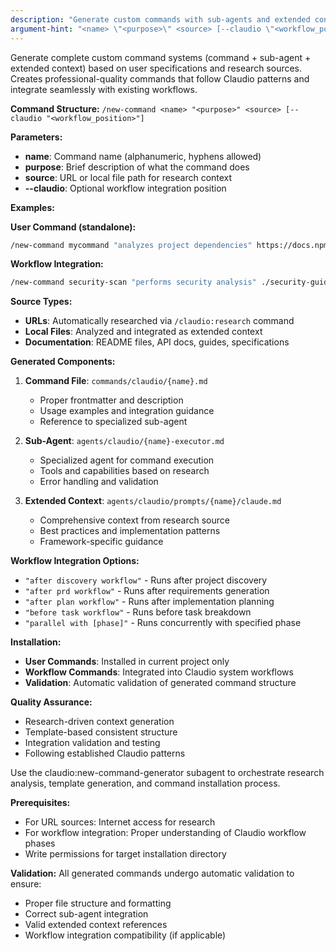 ```yaml
---
description: "Generate custom commands with sub-agents and extended context from research sources"
argument-hint: "<name> \"<purpose>\" <source> [--claudio \"<workflow_position>\"]"
---
```


Generate complete custom command systems (command + sub-agent + extended context) based on user specifications and research sources. Creates professional-quality commands that follow Claudio patterns and integrate seamlessly with existing workflows.

**Command Structure:**
`/new-command <name> "<purpose>" <source> [--claudio "<workflow_position>"]`

**Parameters:**
- **name**: Command name (alphanumeric, hyphens allowed)
- **purpose**: Brief description of what the command does
- **source**: URL or local file path for research context
- **--claudio**: Optional workflow integration position

**Examples:**

**User Command (standalone):**
```bash
/new-command mycommand "analyzes project dependencies" https://docs.npmjs.com/cli/v8/commands/npm-audit
```

**Workflow Integration:**
```bash
/new-command security-scan "performs security analysis" ./security-guide.md --claudio "after discovery workflow"
```

**Source Types:**
- **URLs**: Automatically researched via `/claudio:research` command
- **Local Files**: Analyzed and integrated as extended context
- **Documentation**: README files, API docs, guides, specifications

**Generated Components:**

1. **Command File**: `commands/claudio/{name}.md`
   - Proper frontmatter and description
   - Usage examples and integration guidance
   - Reference to specialized sub-agent

2. **Sub-Agent**: `agents/claudio/{name}-executor.md`
   - Specialized agent for command execution
   - Tools and capabilities based on research
   - Error handling and validation

3. **Extended Context**: `agents/claudio/prompts/{name}/claude.md`
   - Comprehensive context from research source
   - Best practices and implementation patterns
   - Framework-specific guidance

**Workflow Integration Options:**
- `"after discovery workflow"` - Runs after project discovery
- `"after prd workflow"` - Runs after requirements generation
- `"after plan workflow"` - Runs after implementation planning
- `"before task workflow"` - Runs before task breakdown
- `"parallel with [phase]"` - Runs concurrently with specified phase

**Installation:**
- **User Commands**: Installed in current project only
- **Workflow Commands**: Integrated into Claudio system workflows
- **Validation**: Automatic validation of generated command structure

**Quality Assurance:**
- Research-driven context generation
- Template-based consistent structure
- Integration validation and testing
- Following established Claudio patterns

Use the claudio:new-command-generator subagent to orchestrate research analysis, template generation, and command installation process.

**Prerequisites:**
- For URL sources: Internet access for research
- For workflow integration: Proper understanding of Claudio workflow phases
- Write permissions for target installation directory

**Validation:**
All generated commands undergo automatic validation to ensure:
- Proper file structure and formatting
- Correct sub-agent integration
- Valid extended context references
- Workflow integration compatibility (if applicable)